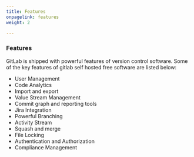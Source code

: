 ```yaml
---
title: Features
onpagelink: features
weight: 2

---
```


### **Features**

GitLab is shipped with powerful features of version control software. Some of the key features of gitlab self hosted free software are listed below:

- User Management
- Code Analytics
- Import and export
- Value Stream Management
- Commit graph and reporting tools
- Jira Integration
- Powerful Branching
- Activity Stream
- Squash and merge
- File Locking
- Authentication and Authorization
- Compliance Management
 
